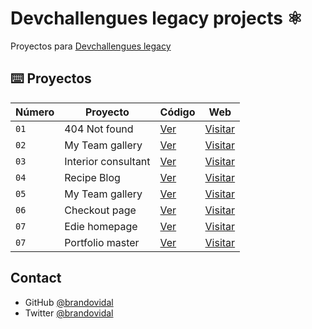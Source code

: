 # Devchallengues legacy projects ⚛️

Proyectos para [Devchallengues legacy](https://legacy.devchallenges.io/)

## ⌨️ Proyectos

| Número | Proyecto            | Código                               | Web                                                               |
| ------ | ------------------- | ------------------------------------ | ----------------------------------------------------------------- |
| `01`   | 404 Not found       | [Ver](projects/404-not-found/)       | [Visitar](https://404-not-found-devchallengeio.netlify.app//)     |
| `02`   | My Team gallery     | [Ver](projects/my-gallery-page/)     | [Visitar](https://my-gallery-page-devchallengeio.netlify.app)     |
| `03`   | Interior consultant | [Ver](projects/interior-consultant/) | [Visitar](https://interior-consultant-devchallengeio.netlify.app) |
| `04`   | Recipe Blog         | [Ver](projects/recipe-page/)         | [Visitar](https://recipe-page-devchallengeio.netlify.app)         |
| `05`   | My Team gallery     | [Ver](projects/my-team-page/)        | [Visitar](https://my-team-page-devchallengeio.netlify.app)        |
| `06`   | Checkout page       | [Ver](projects/checkout-page/)       | [Visitar](https://checkout-page-devchallengeio.netlify.app)       |
| `07`   | Edie homepage       | [Ver](projects/edie-homepage/)       | [Visitar](https://edie-homepage-devchallengeio.netlify.app)       |
| `07`   | Portfolio master    | [Ver](projects/portfolio-master/)    | [Visitar](https://portfolio-master-devchallengeio.netlify.app)    |

## Contact

- GitHub [@brandovidal](https://github.com/brandovidal)
- Twitter [@brandovidal](https://twitter.com/_brandovidal)
